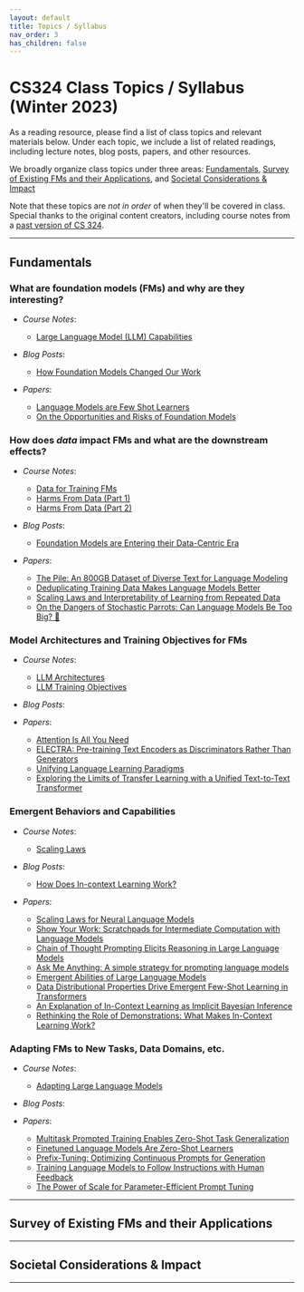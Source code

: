 ```yaml
---
layout: default
title: Topics / Syllabus
nav_order: 3
has_children: false
---
```


# CS324 Class Topics / Syllabus (Winter 2023)

As a reading resource, please find a list of class topics and relevant materials below. Under each topic, we include a list of related readings, including lecture notes, blog posts, papers, and other resources.

We broadly organize class topics under three areas: [Fundamentals](#fundamentals), [Survey of Existing FMs and their Applications](#survey-of-existing-fms-and-their-applications), and [Societal Considerations & Impact](#societal-considerations--impact)

Note that these topics are *not in order* of when they'll be covered in class. Special thanks to the original content creators, including course notes from a [past version of CS 324](https://stanford-cs324.github.io/winter2022/lectures/).

---

## Fundamentals 

### What are foundation models (FMs) and why are they interesting?   
* *Course Notes*:  
  - [Large Language Model (LLM) Capabilities](https://stanford-cs324.github.io/winter2022/lectures/capabilities/)  

* *Blog Posts*:
  - [How Foundation Models Changed Our Work](https://hazyresearch.stanford.edu/blog/2022-11-16-whatsup)

* *Papers*:  
  - [Language Models are Few Shot Learners](https://arxiv.org/abs/2005.14165)  
  - [On the Opportunities and Risks of Foundation Models](https://arxiv.org/abs/2108.07258)  

### How does *data* impact FMs and what are the downstream effects?
* *Course Notes*:  
  - [Data for Training FMs](https://stanford-cs324.github.io/winter2022/lectures/data/)
  - [Harms From Data (Part 1)](https://stanford-cs324.github.io/winter2022/lectures/harms-1/)
  - [Harms From Data (Part 2)](https://stanford-cs324.github.io/winter2022/lectures/harms-2/)

* *Blog Posts*:
  - [Foundation Models are Entering their Data-Centric Era](https://hazyresearch.stanford.edu/blog/2022-10-11-datacentric-fms)

* *Papers*:  
  - [The Pile: An 800GB Dataset of Diverse Text for Language Modeling](https://arxiv.org/abs/2101.00027)
  - [Deduplicating Training Data Makes Language Models Better](https://arxiv.org/abs/2107.06499)
  - [Scaling Laws and Interpretability of Learning from Repeated Data](https://arxiv.org/abs/2205.10487)
  - [On the Dangers of Stochastic Parrots: Can Language Models Be Too Big? 🦜](https://dl-acm-org.stanford.idm.oclc.org/doi/abs/10.1145/3442188.3445922)

### Model Architectures and Training Objectives for FMs  

* *Course Notes*:
  - [LLM Architectures](https://stanford-cs324.github.io/winter2022/lectures/modeling/)  
  - [LLM Training Objectives](https://stanford-cs324.github.io/winter2022/lectures/training/)

* *Blog Posts*:

* *Papers*: 
  - [Attention Is All You Need](https://arxiv.org/abs/1706.03762)  
  - [ELECTRA: Pre-training Text Encoders as Discriminators Rather Than Generators](https://arxiv.org/abs/2003.10555)  
  - [Unifying Language Learning Paradigms](https://arxiv.org/abs/2205.05131)  
  - [Exploring the Limits of Transfer Learning with a Unified Text-to-Text Transformer](https://arxiv.org/abs/1910.10683)  


### Emergent Behaviors and Capabilities  

* *Course Notes*:  
  - [Scaling Laws](https://stanford-cs324.github.io/winter2022/assets/pdfs/Scaling%20laws%20pdf.pdf)  

* *Blog Posts*:  
  - [How Does In-context Learning Work?](https://ai.stanford.edu/blog/understanding-incontext/)

* *Papers*: 
  - [Scaling Laws for Neural Language Models](https://arxiv.org/abs/2001.08361)  
  - [Show Your Work: Scratchpads for Intermediate Computation with Language Models](https://arxiv.org/abs/2112.00114)    
  - [Chain of Thought Prompting Elicits Reasoning in Large Language Models](https://arxiv.org/abs/2201.11903)  
  - [Ask Me Anything: A simple strategy for prompting language models](https://arxiv.org/abs/2210.02441)  
  - [Emergent Abilities of Large Language Models](https://arxiv.org/abs/2206.07682)  
  - [Data Distributional Properties Drive Emergent Few-Shot Learning in Transformers](https://arxiv.org/abs/2205.05055)    
  - [An Explanation of In-Context Learning as Implicit Bayesian Inference](https://arxiv.org/abs/2111.02080)  
  - [Rethinking the Role of Demonstrations: What Makes In-Context Learning Work?](https://arxiv.org/abs/2202.12837)


### Adapting FMs to New Tasks, Data Domains, etc.  

* *Course Notes*:
  - [Adapting Large Language Models](https://stanford-cs324.github.io/winter2022/lectures/adaptation/)  

* *Blog Posts*:  

* *Papers*:
  - [Multitask Prompted Training Enables Zero-Shot Task Generalization](https://arxiv.org/abs/2110.08207)    
  - [Finetuned Language Models Are Zero-Shot Learners](https://arxiv.org/abs/2109.01652)    
  - [Prefix-Tuning: Optimizing Continuous Prompts for Generation](https://arxiv.org/abs/2101.00190)    
  - [Training Language Models to Follow Instructions with Human Feedback](https://arxiv.org/abs/2203.02155)  
  - [The Power of Scale for Parameter-Efficient Prompt Tuning](https://arxiv.org/abs/2104.08691)  


<!-- Include stuff on model editing, LORA too -->


---

## Survey of Existing FMs and their Applications

---

## Societal Considerations & Impact

---